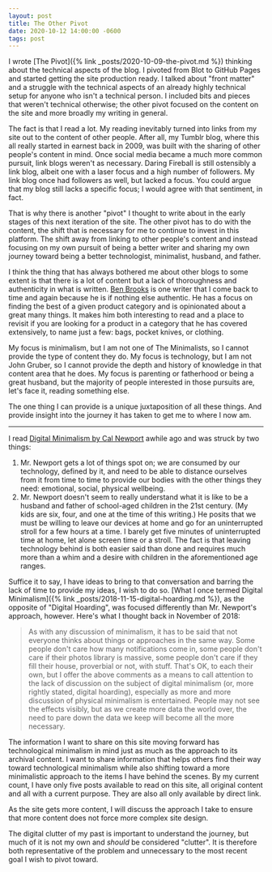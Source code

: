 ```yaml
---
layout: post
title: The Other Pivot
date: 2020-10-12 14:00:00 -0600
tags: post
---
```


I wrote [The Pivot]({% link _posts/2020-10-09-the-pivot.md %}) thinking about the technical aspects of the blog. I pivoted from Blot to GitHub Pages and started getting the site production ready. I talked about "front matter" and a struggle with the technical aspects of an already highly technical setup for anyone who isn't a technical person. I included bits and pieces that weren't technical otherwise; the other pivot focused on the content on the site and more broadly my writing in general.

The fact is that I read a lot. My reading inevitably turned into links from my site out to the content of other people. After all, my Tumblr blog, where this all really started in earnest back in 2009, was built with the sharing of other people's content in mind. Once social media became a much more common pursuit, link blogs weren't as necessary. Daring Fireball is still ostensibly a link blog, albeit one with a laser focus and a high number of followers. My link blog once had followers as well, but lacked a focus. You could argue that my blog still lacks a specific focus; I would agree with that sentiment, in fact.

That is why there is another "pivot" I thought to write about in the early stages of this next iteration of the site. The other pivot has to do with the content, the shift that is necessary for me to continue to invest in this platform. The shift away from linking to other people's content and instead focusing on my own pursuit of being a better writer and sharing my own journey toward being a better technologist, minimalist, husband, and father.

I think the thing that has always bothered me about other blogs to some extent is that there is a lot of content but a lack of thoroughness and authenticity in what is written. [Ben Brooks](https://brooksreview.net) is one writer that I come back to time and again because he is if nothing else authentic. He has a focus on finding the best of a given product category and is opinionated about a great many things. It makes him both interesting to read and a place to revisit if you are looking for a product in a category that he has covered extensively, to name just a few: bags, pocket knives, or clothing.

My focus is minimalism, but I am not one of The Minimalists, so I cannot provide the type of content they do. My focus is technology, but I am not John Gruber, so I cannot provide the depth and history of knowledge in that content area that he does. My focus is parenting or fatherhood or being a great husband, but the majority of people interested in those pursuits are, let's face it, reading something else.

The one thing I can provide is a unique juxtaposition of all these things. And provide insight into the journey it has taken to get me to where I now am.

---

I read [Digital Minimalism by Cal Newport](https://www.calnewport.com/books/digital-minimalism/) awhile ago and was struck by two things:
1. Mr. Newport gets a lot of things spot on; we are consumed by our technology, defined by it, and need to be able to distance ourselves from it from time to time to provide our bodies with the other things they need: emotional, social, physical wellbeing.
2. Mr. Newport doesn't seem to really understand what it is like to be a husband and father of school-aged children in the 21st century. (My kids are six, four, and one at the time of this writing.) He posits that we must be willing to leave our devices at home and go for an uninterrupted stroll for a few hours at a time. I barely get five minutes of uninterrupted time at home, let alone screen time or a stroll. The fact is that leaving technology behind is both easier said than done and requires much more than a whim and a desire with children in the aforementioned age ranges.

Suffice it to say, I have ideas to bring to that conversation and barring the lack of time to provide my ideas, I wish to do so. [What I once termed Digital Minimalism]({% link _posts/2018-11-15-digital-hoarding.md %}), as the opposite of "Digital Hoarding", was focused differently than Mr. Newport's approach, however. Here's what I thought back in November of 2018:
> As with any discussion of minimalism, it has to be said that not everyone thinks about things or approaches in the same way. Some people don't care how many notifications come in, some people don't care if their photos library is massive, some people don't care if they fill their house, proverbial or not, with stuff. That's OK, to each their own, but I offer the above comments as a means to call attention to the lack of discussion on the subject of digital minimalism (or, more rightly stated, digital hoarding), especially as more and more discussion of physical minimalism is entertained. People may not see the effects visibly, but as we create more data the world over, the need to pare down the data we keep will become all the more necessary.

The information I want to share on this site moving forward has technological minimalism in mind just as much as the approach to its archival content. I want to share information that helps others find their way toward technological minimalism while also shifting toward a more minimalistic approach to the items I have behind the scenes. By my current count, I have only five posts available to read on this site, all original content and all with a current purpose. They are also all only available by direct link. 

As the site gets more content, I will discuss the approach I take to ensure that more content does not force more complex site design.

The digital clutter of my past is important to understand the journey, but much of it is not my own and *should* be considered "clutter". It is therefore both representative of the problem and unnecessary to the most recent goal I wish to pivot toward.